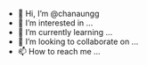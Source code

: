 - 👋 Hi, I’m @chanaungg
- 👀 I’m interested in ...
- 🌱 I’m currently learning ...
- 💞️ I’m looking to collaborate on ...
- 📫 How to reach me ...

<!---
chanaungg/chanaungg is a ✨ special ✨ repository because its `README.md` (this file) appears on your GitHub profile.
You can click the Preview link to take a look at your changes.
--->
